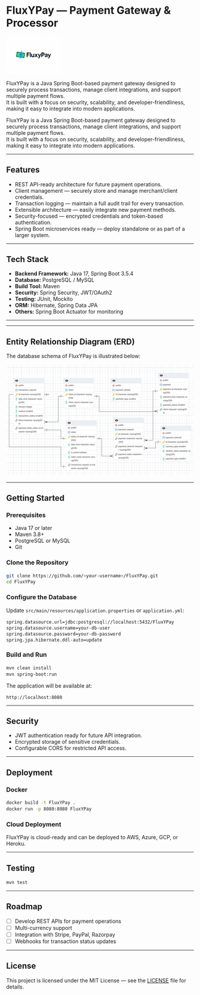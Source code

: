 # FluxYPay — Payment Gateway & Processor

<p align="left">
  <img src="Docs/logo.png" alt="FluxYPay Logo" width="150"/>
</p>

FluxYPay is a Java Spring Boot-based payment gateway designed to securely process transactions, manage client integrations, and support multiple payment flows.  
It is built with a focus on security, scalability, and developer-friendliness, making it easy to integrate into modern applications.


FluxYPay is a Java Spring Boot-based payment gateway designed to securely process transactions, manage client integrations, and support multiple payment flows.  
It is built with a focus on security, scalability, and developer-friendliness, making it easy to integrate into modern applications.

---

## Features
- REST API-ready architecture for future payment operations.
- Client management — securely store and manage merchant/client credentials.
- Transaction logging — maintain a full audit trail for every transaction.
- Extensible architecture — easily integrate new payment methods.
- Security-focused — encrypted credentials and token-based authentication.
- Spring Boot microservices ready — deploy standalone or as part of a larger system.

---

## Tech Stack
- **Backend Framework:** Java 17, Spring Boot 3.5.4
- **Database:** PostgreSQL / MySQL
- **Build Tool:** Maven
- **Security:** Spring Security, JWT/OAuth2
- **Testing:** JUnit, Mockito
- **ORM:** Hibernate, Spring Data JPA
- **Others:** Spring Boot Actuator for monitoring

---

---

## Entity Relationship Diagram (ERD)

The database schema of FluxYPay is illustrated below:

![ERD.png](Docs%2FERD.png)

---

## Getting Started

### Prerequisites
- Java 17 or later
- Maven 3.8+
- PostgreSQL or MySQL
- Git

### Clone the Repository
```bash
git clone https://github.com/<your-username>/FluxYPay.git
cd FluxYPay
```

### Configure the Database
Update `src/main/resources/application.properties` or `application.yml`:
```properties
spring.datasource.url=jdbc:postgresql://localhost:5432/FluxYPay
spring.datasource.username=your-db-user
spring.datasource.password=your-db-password
spring.jpa.hibernate.ddl-auto=update
```

### Build and Run
```bash
mvn clean install
mvn spring-boot:run
```
The application will be available at:
```
http://localhost:8080
```

---

## Security
- JWT authentication ready for future API integration.
- Encrypted storage of sensitive credentials.
- Configurable CORS for restricted API access.

---

## Deployment

### Docker
```bash
docker build -t FluxYPay .
docker run -p 8080:8080 FluxYPay
```

### Cloud Deployment
FluxYPay is cloud-ready and can be deployed to AWS, Azure, GCP, or Heroku.

---

## Testing
```bash
mvn test
```

---

## Roadmap
- [ ] Develop REST APIs for payment operations
- [ ] Multi-currency support
- [ ] Integration with Stripe, PayPal, Razorpay
- [ ] Webhooks for transaction status updates

---

## License
This project is licensed under the MIT License — see the [LICENSE](LICENSE) file for details.
